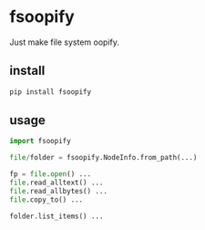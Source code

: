 # fsoopify

Just make file system oopify.

## install

``` cmd
pip install fsoopify
```

## usage

``` py
import fsoopify

file/folder = fsoopify.NodeInfo.from_path(...)

fp = file.open() ...
file.read_alltext() ...
file.read_allbytes() ...
file.copy_to() ...

folder.list_items() ...
```
